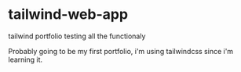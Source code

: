 # tailwind-web-app
tailwind portfolio testing all the functionaly

Probably going to be my first portfolio, i'm using tailwindcss since i'm learning it.
